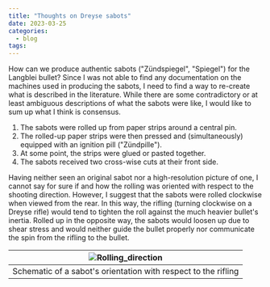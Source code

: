 ```yaml
---
title: "Thoughts on Dreyse sabots"
date: 2023-03-25
categories:
  - blog
tags:
---
```


How can we produce authentic sabots ("Zündspiegel", "Spiegel") for the Langblei bullet? Since I was not able to find any documentation on the machines used in producing the sabots, I need to find a way to re-create what is described in the literature. While there are some contradictory or at least ambiguous descriptions of what the sabots were like, I would like to sum up what I think is consensus.

1. The sabots were rolled up from paper strips around a central pin.
2. The rolled-up paper strips were then pressed and (simultaneously) equipped with an ignition pill ("Zündpille").
3. At some point, the strips were glued or pasted together.
4. The sabots received two cross-wise cuts at their front side.

Having neither seen an original sabot nor a high-resolution picture of one, I cannot say for sure if and how the rolling was oriented with respect to the shooting direction. However, I suggest that the sabots were rolled clockwise when viewed from the rear. In this way, the rifling (turning clockwise on a Dreyse rifle) would tend to tighten the roll against the much heavier bullet's inertia. Rolled up in the opposite way, the sabots would loosen up due to shear stress and would neither guide the bullet properly nor communicate the spin from the rifling to the bullet.

| ![Rolling_direction](./../../assets/images/Wicklungsrichtung.png) |
|:-------:|
| Schematic of a sabot's orientation with respect to the rifling |






<div class="commentbox"></div>
<script src="https://unpkg.com/commentbox.io/dist/commentBox.min.js"></script>
<script>commentBox('5736726756589568-proj',{textColor: '#fff'})</script>